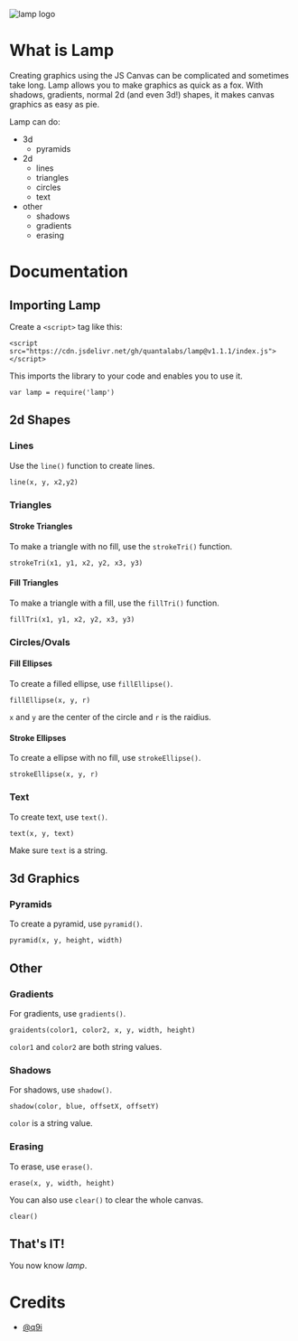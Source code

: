 ![lamp logo](https://docs.google.com/drawings/d/e/2PACX-1vSGG9fMgwuYuQgja9d7B_9sghmC_LUdifg_aC_5SPQn5Ry7Rx5fV9P0sl3UNJ0ak2zUmJKR9AhgVv54/pub?w=960&h=720)

# What is Lamp

Creating graphics using the JS Canvas can be complicated and sometimes take long. Lamp allows you to make graphics as quick as a fox. With shadows, gradients, normal 2d (and even 3d!) 
shapes, it makes canvas graphics as easy as pie.

Lamp can do:

  - 3d
 	  - pyramids
  - 2d
      - lines
	  - triangles
	  - circles
	  - text
  - other
	  - shadows
	  - gradients
	  - erasing
	
# Documentation

## Importing Lamp

Create a `<script>` tag like this:

	<script src="https://cdn.jsdelivr.net/gh/quantalabs/lamp@v1.1.1/index.js"></script>

This imports the library to your code and enables you to use it.

	var lamp = require('lamp')

## 2d Shapes

### Lines

Use the `line()` function to create lines.

	line(x, y, x2,y2)

### Triangles

#### Stroke Triangles

To make a triangle with no fill, use the `strokeTri()` function.

	strokeTri(x1, y1, x2, y2, x3, y3)
	
#### Fill Triangles

To make a triangle with a fill, use the `fillTri()` function.

	fillTri(x1, y1, x2, y2, x3, y3)

### Circles/Ovals

#### Fill Ellipses

To create a filled ellipse, use `fillEllipse()`.

	fillEllipse(x, y, r)
	
`x` and `y` are the center of the circle and `r` is the raidius.

#### Stroke Ellipses

To create a ellipse with no fill, use `strokeEllipse()`.

	strokeEllipse(x, y, r)
	
### Text

To create text, use `text()`.

	text(x, y, text)

Make sure `text` is a string.

## 3d Graphics
	
### Pyramids

To create a pyramid, use `pyramid()`.

	pyramid(x, y, height, width)
	
## Other

### Gradients

For gradients, use `gradients()`.

	graidents(color1, color2, x, y, width, height)

`color1` and `color2` are both string values.

### Shadows

For shadows, use `shadow()`.

	shadow(color, blue, offsetX, offsetY)

`color` is a string value.

### Erasing

To erase, use `erase()`.

	erase(x, y, width, height)

You can also use `clear()` to clear the whole canvas.

	clear()

## That's IT!

You now know *lamp*.

# Credits

 - [@q9i](https://github.com/quantum9innovation)

